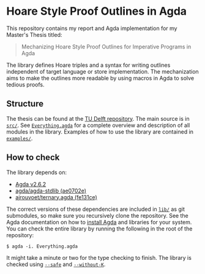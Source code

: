 # Hoare Style Proof Outlines in Agda

This repository contains my report and Agda implementation for my Master's Thesis titled:

> Mechanizing Hoare Style Proof Outlines for Imperative Programs in Agda

The library defines Hoare triples and a syntax for writing outlines independent of target language or store implementation.
The mechanization aims to make the outlines more readable by using macros in Agda to solve tedious proofs.


## Structure

The thesis can be found at the [TU Delft repository][tu-delft-repo].
The main source is in [`src/`](src/).
See [`Everything.agda`](Everything.agda) for a complete overview and description of all modules in the library.
Examples of how to use the library are contained in [`examples/`](examples/).

[tu-delft-repo]: https://repository.tudelft.nl/islandora/object/uuid:5ca6e6f3-1242-4b86-8307-4ac4f4489951?collection=education


## How to check
The library depends on:

- [Agda v2.6.2][agda-git]
- [agda/agda-stdlib (ae0702e)][agda-stdlib-git]
- [ajrouvoet/ternary.agda (fe131ce)][ternary-git]

The correct versions of these dependencies are included in [`lib/`](lib/) as git submodules, so make sure you recursively clone the repository.
See the Agda documentation on how to [install Agda][install-agda] and libraries for your system.
You can check the entire library by running the following in the root of the repository:

    $ agda -i. Everything.agda

It might take a minute or two for the type checking to finish.
The library is checked using [`--safe`][safe] and [`--without-K`][without-k].

[agda-git]: https://github.com/agda/agda/tree/v2.6.2
[agda-stdlib-git]: https://github.com/agda/agda-stdlib/commit/ae0702e5f899db6622c02455c50e4446734ac051
[ternary-git]: https://github.com/ajrouvoet/ternary.agda/commit/fe131ce9c6d96b61b8b478c79233c44117a35cc5
[install-agda]: https://agda.readthedocs.io/en/latest/getting-started/installation.html
[safe]: https://agda.readthedocs.io/en/v2.6.2/tools/command-line-options.html?highlight=safe#cmdoption-safe
[without-k]: https://agda.readthedocs.io/en/v2.6.2/tools/command-line-options.html?highlight=without%20K#cmdoption-without-k


